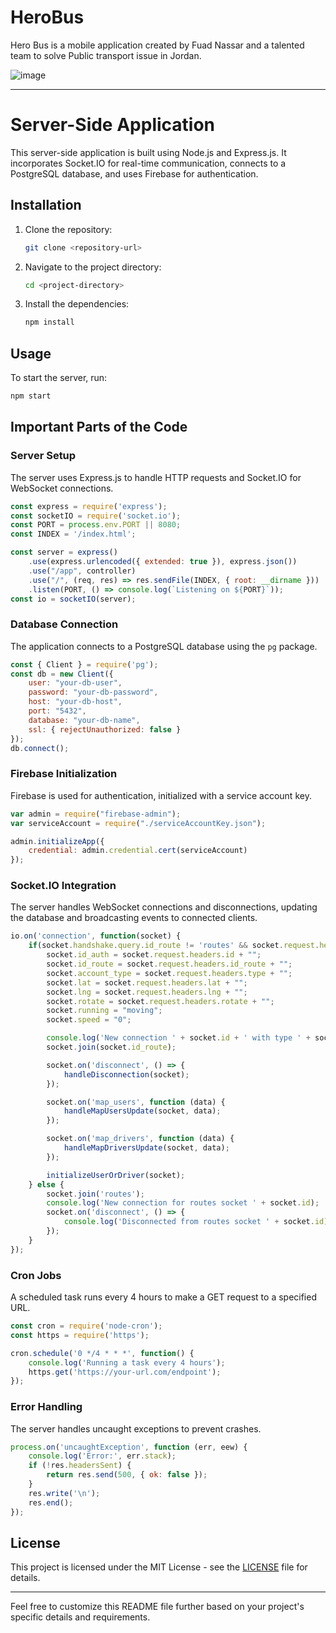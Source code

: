 # HeroBus
Hero Bus is a mobile application created by Fuad Nassar and a talented team to solve Public transport issue in Jordan.

![image](https://github.com/user-attachments/assets/6bde1545-d449-4b78-81e3-b2a7ef94dc42)


---

# Server-Side Application

This server-side application is built using Node.js and Express.js. It incorporates Socket.IO for real-time communication, connects to a PostgreSQL database, and uses Firebase for authentication.

## Installation

1. Clone the repository:
   ```bash
   git clone <repository-url>
   ```
2. Navigate to the project directory:
   ```bash
   cd <project-directory>
   ```
3. Install the dependencies:
   ```bash
   npm install
   ```

## Usage

To start the server, run:
```bash
npm start
```

## Important Parts of the Code

### Server Setup

The server uses Express.js to handle HTTP requests and Socket.IO for WebSocket connections.

```javascript
const express = require('express');
const socketIO = require('socket.io');
const PORT = process.env.PORT || 8080;
const INDEX = '/index.html';

const server = express()
    .use(express.urlencoded({ extended: true }), express.json())
    .use("/app", controller)
    .use("/", (req, res) => res.sendFile(INDEX, { root: __dirname }))
    .listen(PORT, () => console.log(`Listening on ${PORT}`));
const io = socketIO(server);
```

### Database Connection

The application connects to a PostgreSQL database using the `pg` package.

```javascript
const { Client } = require('pg');
const db = new Client({
    user: "your-db-user",
    password: "your-db-password",
    host: "your-db-host",
    port: "5432",
    database: "your-db-name",
    ssl: { rejectUnauthorized: false }
});
db.connect();
```

### Firebase Initialization

Firebase is used for authentication, initialized with a service account key.

```javascript
var admin = require("firebase-admin");
var serviceAccount = require("./serviceAccountKey.json");

admin.initializeApp({
    credential: admin.credential.cert(serviceAccount)
});
```

### Socket.IO Integration

The server handles WebSocket connections and disconnections, updating the database and broadcasting events to connected clients.

```javascript
io.on('connection', function(socket) {
    if(socket.handshake.query.id_route != 'routes' && socket.request.headers.id_route != null) {
        socket.id_auth = socket.request.headers.id + "";
        socket.id_route = socket.request.headers.id_route + "";
        socket.account_type = socket.request.headers.type + "";
        socket.lat = socket.request.headers.lat + "";
        socket.lng = socket.request.headers.lng + "";
        socket.rotate = socket.request.headers.rotate + "";
        socket.running = "moving";
        socket.speed = "0";

        console.log('New connection ' + socket.id + ' with type ' + socket.account_type + ' and id_auth ' + socket.id_auth);
        socket.join(socket.id_route);

        socket.on('disconnect', () => {
            handleDisconnection(socket);
        });

        socket.on('map_users', function (data) {
            handleMapUsersUpdate(socket, data);
        });

        socket.on('map_drivers', function (data) {
            handleMapDriversUpdate(socket, data);
        });

        initializeUserOrDriver(socket);
    } else {
        socket.join('routes');
        console.log('New connection for routes socket ' + socket.id);
        socket.on('disconnect', () => {
            console.log('Disconnected from routes socket ' + socket.id);
        });
    }
});
```

### Cron Jobs

A scheduled task runs every 4 hours to make a GET request to a specified URL.

```javascript
const cron = require('node-cron');
const https = require('https');

cron.schedule('0 */4 * * *', function() {
    console.log('Running a task every 4 hours');
    https.get('https://your-url.com/endpoint');
});
```

### Error Handling

The server handles uncaught exceptions to prevent crashes.

```javascript
process.on('uncaughtException', function (err, eew) {
    console.log('Error:', err.stack);
    if (!res.headersSent) {
        return res.send(500, { ok: false });
    }
    res.write('\n');
    res.end();
});
```

## License

This project is licensed under the MIT License - see the [LICENSE](LICENSE) file for details.

---

Feel free to customize this README file further based on your project's specific details and requirements.
